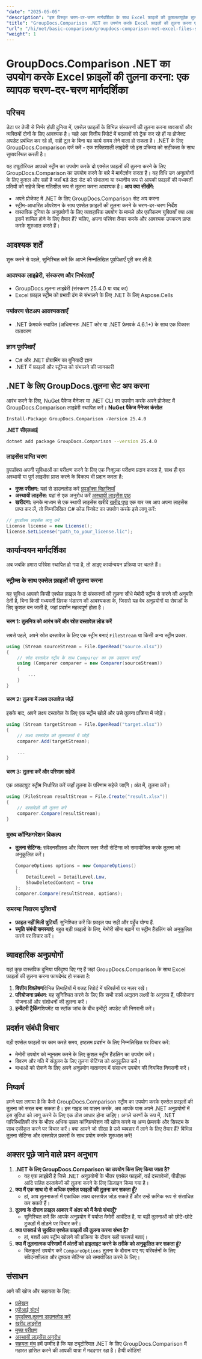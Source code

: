 ```yaml
---
"date": "2025-05-05"
"description": "इस विस्तृत चरण-दर-चरण मार्गदर्शिका के साथ Excel फ़ाइलों की कुशलतापूर्वक तुलना करने के लिए GroupDocs.Comparison for .NET का उपयोग करना सीखें। आज ही अपने डेटा प्रबंधन कार्यों को कारगर बनाएँ।"
"title": "GroupDocs.Comparison .NET का उपयोग करके Excel फ़ाइलों की तुलना करना एक व्यापक चरण-दर-चरण मार्गदर्शिका"
"url": "/hi/net/basic-comparison/groupdocs-comparison-net-excel-files-step-by-step-guide/"
"weight": 1
---
```


# GroupDocs.Comparison .NET का उपयोग करके Excel फ़ाइलों की तुलना करना: एक व्यापक चरण-दर-चरण मार्गदर्शिका
## परिचय
डेटा पर तेजी से निर्भर होती दुनिया में, एक्सेल फ़ाइलों के विभिन्न संस्करणों की तुलना करना व्यवसायों और व्यक्तियों दोनों के लिए आवश्यक है। चाहे आप वित्तीय रिपोर्ट में बदलावों को ट्रैक कर रहे हों या प्रोजेक्ट अपडेट प्रबंधित कर रहे हों, सही टूल के बिना यह कार्य समय लेने वाला हो सकता है। .NET के लिए GroupDocs.Comparison दर्ज करें - एक शक्तिशाली लाइब्रेरी जो इस प्रक्रिया को सटीकता के साथ सुव्यवस्थित करती है।

यह ट्यूटोरियल आपको स्ट्रीम का उपयोग करके दो एक्सेल फ़ाइलों की तुलना करने के लिए GroupDocs.Comparison का उपयोग करने के बारे में मार्गदर्शन करता है। यह विधि उन अनुप्रयोगों के लिए कुशल और सही है जहाँ बड़े डेटा सेट को संभालना या स्थानीय रूप से आपकी फ़ाइलों की मध्यवर्ती प्रतियों को सहेजे बिना गतिशील रूप से तुलना करना आवश्यक है।
**आप क्या सीखेंगे:**
- अपने प्रोजेक्ट में .NET के लिए GroupDocs.Comparison सेट अप करना
- स्ट्रीम-आधारित ऑपरेशन के साथ एक्सेल फ़ाइलों की तुलना करने के चरण-दर-चरण निर्देश
- वास्तविक दुनिया के अनुप्रयोगों के लिए व्यावहारिक उपयोग के मामले और एकीकरण युक्तियाँ
क्या आप इसमें शामिल होने के लिए तैयार हैं? चलिए, अपना परिवेश तैयार करके और आवश्यक उपकरण प्राप्त करके शुरुआत करते हैं।
## आवश्यक शर्तें
शुरू करने से पहले, सुनिश्चित करें कि आपने निम्नलिखित पूर्वापेक्षाएँ पूरी कर ली हैं:
### आवश्यक लाइब्रेरी, संस्करण और निर्भरताएँ
- GroupDocs.तुलना लाइब्रेरी (संस्करण 25.4.0 या बाद का)
- Excel फ़ाइल स्ट्रीम को प्रभावी ढंग से संभालने के लिए .NET के लिए Aspose.Cells
### पर्यावरण सेटअप आवश्यकताएँ
- .NET फ्रेमवर्क स्थापित (अधिमानतः .NET कोर या .NET फ्रेमवर्क 4.6.1+) के साथ एक विकास वातावरण
### ज्ञान पूर्वापेक्षाएँ
- C# और .NET प्रोग्रामिंग का बुनियादी ज्ञान
- .NET में फ़ाइलों और स्ट्रीम्स को संभालने की जानकारी
## .NET के लिए GroupDocs.तुलना सेट अप करना
आरंभ करने के लिए, NuGet पैकेज मैनेजर या .NET CLI का उपयोग करके अपने प्रोजेक्ट में GroupDocs.Comparison लाइब्रेरी स्थापित करें।
**NuGet पैकेज मैनेजर कंसोल**
```shell
Install-Package GroupDocs.Comparison -Version 25.4.0
```
**.NET सीएलआई**
```bash
dotnet add package GroupDocs.Comparison --version 25.4.0
```
### लाइसेंस प्राप्ति चरण
ग्रुपडॉक्स अपनी सुविधाओं का परीक्षण करने के लिए एक निःशुल्क परीक्षण प्रदान करता है, साथ ही एक अस्थायी या पूर्ण लाइसेंस प्राप्त करने के विकल्प भी प्रदान करता है:
- **मुफ्त परीक्षण:** यहां से डाउनलोड करें [ग्रुपडॉक्स विज्ञप्तियाँ](https://releases.groupdocs.com/comparison/net/)
- **अस्थायी लाइसेंस:** यहां से एक अनुरोध करें [अस्थायी लाइसेंस पृष्ठ](https://purchase.groupdocs.com/temporary-license/)
- **खरीदना:** उनके माध्यम से एक स्थायी लाइसेंस खरीदें [खरीद पृष्ठ](https://purchase.groupdocs.com/buy)
एक बार जब आप अपना लाइसेंस प्राप्त कर लें, तो निम्नलिखित C# कोड स्निपेट का उपयोग करके इसे लागू करें:
```csharp
// ग्रुपडॉक्स लाइसेंस लागू करें
License license = new License();
license.SetLicense("path_to_your_license.lic");
```
## कार्यान्वयन मार्गदर्शिका
अब जबकि हमारा परिवेश स्थापित हो गया है, तो आइए कार्यान्वयन प्रक्रिया पर चलते हैं।
### स्ट्रीम्स के साथ एक्सेल फ़ाइलों की तुलना करना
यह सुविधा आपको किसी एक्सेल फ़ाइल के दो संस्करणों की तुलना सीधे मेमोरी स्ट्रीम से करने की अनुमति देती है, बिना किसी मध्यवर्ती डिस्क भंडारण की आवश्यकता के, जिससे यह वेब अनुप्रयोगों या सेवाओं के लिए कुशल बन जाती है, जहां प्रदर्शन महत्वपूर्ण होता है।
#### चरण 1: तुलनित्र को आरंभ करें और स्रोत दस्तावेज़ लोड करें
सबसे पहले, अपने स्रोत दस्तावेज़ के लिए एक स्ट्रीम बनाएं `FileStream` या किसी अन्य स्ट्रीम प्रकार.
```csharp
using (Stream sourceStream = File.OpenRead("source.xlsx"))
{
    // स्रोत दस्तावेज़ स्ट्रीम के साथ Comparer का एक उदाहरण बनाएँ
    using (Comparer comparer = new Comparer(sourceStream))
    {
        ...
    }
}
```
#### चरण 2: तुलना में लक्ष्य दस्तावेज़ जोड़ें
इसके बाद, अपने लक्ष्य दस्तावेज़ के लिए एक स्ट्रीम खोलें और उसे तुलना प्रक्रिया में जोड़ें।
```csharp
using (Stream targetStream = File.OpenRead("target.xlsx"))
{
    // लक्ष्य दस्तावेज़ को तुलनाकर्ता में जोड़ें
    comparer.Add(targetStream);
    
    ...
}
```
#### चरण 3: तुलना करें और परिणाम सहेजें
एक आउटपुट स्ट्रीम निर्धारित करें जहाँ तुलना के परिणाम सहेजे जाएँगे। अंत में, तुलना करें।
```csharp
using (FileStream resultStream = File.Create("result.xlsx"))
{
    // दस्तावेज़ों की तुलना करें
    comparer.Compare(resultStream);
}
```
### मुख्य कॉन्फ़िगरेशन विकल्प
- **तुलना सेटिंग्स:** संवेदनशीलता और विवरण स्तर जैसी सेटिंग्स को समायोजित करके तुलना को अनुकूलित करें।
  ```csharp
  CompareOptions options = new CompareOptions()
  {
      DetailLevel = DetailLevel.Low,
      ShowDeletedContent = true
  };
  comparer.Compare(resultStream, options);
  ```
### समस्या निवारण युक्तियों
- **फ़ाइल नहीं मिली त्रुटियाँ:** सुनिश्चित करें कि फ़ाइल पथ सही और पहुँच योग्य हैं.
- **स्मृति संबंधी समस्याएं:** बहुत बड़ी फ़ाइलों के लिए, मेमोरी सीमा बढ़ाने या स्ट्रीम हैंडलिंग को अनुकूलित करने पर विचार करें।
## व्यावहारिक अनुप्रयोगों
यहां कुछ वास्तविक दुनिया परिदृश्य दिए गए हैं जहां GroupDocs.Comparison के साथ Excel फ़ाइलों की तुलना करना फायदेमंद हो सकता है:
1. **वित्तीय विश्लेषण**विभिन्न तिमाहियों में बजट रिपोर्ट में परिवर्तनों पर नज़र रखें।
2. **परियोजना प्रबंधन**: यह सुनिश्चित करने के लिए कि सभी कार्य अद्यतन लक्ष्यों के अनुरूप हैं, परियोजना योजनाओं और संशोधनों की तुलना करें।
3. **इन्वेंटरी ट्रैकिंग**शिपमेंट या स्टॉक जांच के बीच इन्वेंट्री अपडेट की निगरानी करें।
## प्रदर्शन संबंधी विचार
बड़ी एक्सेल फाइलों पर काम करते समय, इष्टतम प्रदर्शन के लिए निम्नलिखित पर विचार करें:
- मेमोरी उपयोग को न्यूनतम करने के लिए कुशल स्ट्रीम हैंडलिंग का उपयोग करें।
- विवरण और गति में संतुलन के लिए तुलना सेटिंग्स को अनुकूलित करें।
- बाधाओं को रोकने के लिए अपने अनुप्रयोग वातावरण में संसाधन उपयोग की नियमित निगरानी करें।
## निष्कर्ष
हमने पता लगाया है कि कैसे GroupDocs.Comparison स्ट्रीम का उपयोग करके एक्सेल फ़ाइलों की तुलना को सरल बना सकता है। इस गाइड का पालन करके, अब आपके पास अपने .NET अनुप्रयोगों में इस सुविधा को लागू करने के लिए एक ठोस आधार होना चाहिए। अगले चरणों के रूप में, .NET पारिस्थितिकी तंत्र के भीतर अधिक उन्नत कॉन्फ़िगरेशन की खोज करने या अन्य फ़्रेमवर्क और सिस्टम के साथ एकीकृत करने पर विचार करें।
क्या आपने जो सीखा है उसे व्यवहार में लाने के लिए तैयार हैं? विभिन्न तुलना सेटिंग्स और दस्तावेज़ प्रकारों के साथ प्रयोग करके शुरुआत करें!
## अक्सर पूछे जाने वाले प्रश्न अनुभाग
1. **.NET के लिए GroupDocs.Comparison का उपयोग किस लिए किया जाता है?**
   - यह एक लाइब्रेरी है जिसे .NET अनुप्रयोगों के भीतर एक्सेल फाइलों, वर्ड दस्तावेजों, पीडीएफ आदि सहित दस्तावेजों की तुलना करने के लिए डिज़ाइन किया गया है।
2. **क्या मैं एक साथ दो से अधिक एक्सेल फाइलों की तुलना कर सकता हूँ?**
   - हां, आप तुलनाकर्ता में एकाधिक लक्ष्य दस्तावेज़ जोड़ सकते हैं और उन्हें क्रमिक रूप से संसाधित कर सकते हैं।
3. **तुलना के दौरान फ़ाइल आकार में अंतर को मैं कैसे संभालूँ?**
   - सुनिश्चित करें कि आपके अनुप्रयोग में पर्याप्त मेमोरी आवंटित है, या बड़ी तुलनाओं को छोटे-छोटे टुकड़ों में तोड़ने पर विचार करें।
4. **क्या पासवर्ड से सुरक्षित एक्सेल फाइलों की तुलना करना संभव है?**
   - हां, बशर्ते आप स्ट्रीम खोलने की प्रक्रिया के दौरान सही पासवर्ड बताएं।
5. **क्या मैं तुलनात्मक परिणामों में अंतरों को हाइलाइट करने के तरीके को अनुकूलित कर सकता हूं?**
   - बिलकुल! उपयोग करें `CompareOptions` तुलना के दौरान पाए गए परिवर्तनों के लिए संवेदनशीलता और दृश्यता सेटिंग्स को समायोजित करने के लिए।
## संसाधन
आगे की खोज और सहायता के लिए:
- [प्रलेखन](https://docs.groupdocs.com/comparison/net/)
- [एपीआई संदर्भ](https://reference.groupdocs.com/comparison/net/)
- [ग्रुपडॉक्स.तुलना डाउनलोड करें](https://releases.groupdocs.com/comparison/net/)
- [खरीद लाइसेंस](https://purchase.groupdocs.com/buy)
- [मुफ्त परीक्षण](https://releases.groupdocs.com/comparison/net/)
- [अस्थायी लाइसेंस अनुरोध](https://purchase.groupdocs.com/temporary-license/)
- [सहयता मंच](https://forum.groupdocs.com/c/comparison/)
हमें उम्मीद है कि यह ट्यूटोरियल .NET के लिए GroupDocs.Comparison में महारत हासिल करने की आपकी यात्रा में मददगार रहा है। हैप्पी कोडिंग!